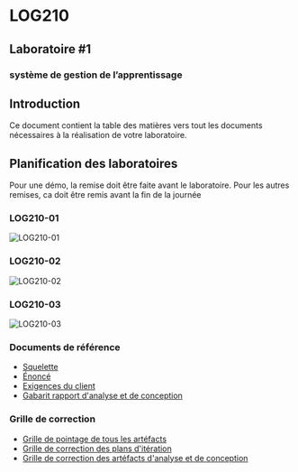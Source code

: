# LOG210
## Laboratoire #1
### système de gestion de l’apprentissage
## Introduction

Ce document contient la table des matières vers tout les documents nécessaires à la réalisation  de votre laboratoire.

## Planification des laboratoires
Pour une démo, la remise doit être faite avant le laboratoire.  Pour les autres remises,  ca doit être remis avant la fin de la journée

### LOG210-01
![LOG210-01](http://www.plantuml.com/plantuml/svg/ZPE_JiCm4CPtFyL934oLVKu7s3eWiKG2iKOCfd5RWsD7zZ7qRLZx6lJ5SAFKfH6cNVB7t-_xxfnp5f5KeBLoH2n-6DUhe3g8jBKwNODPqcTd6HbAx_NJeqGn4yYQMhtveCYReE56l8AAqDJfRbMa23Y7LcqZJ3WSkE-lfiOZAV5FKcPINY2hJ5QPl1z9zXpykruI37jCWf2OkfyXiiCZ5yZb7PW8Iszzq2qO1zQiDxGEMhkHaHpn2kPYJdL5pfoBVt8O6pxnT3Fpj8nvMT4mYDi8shL9aUSAdfJgN957XJKlkZDHyrPt7gQ3tgY-r-vtsX1oSlLMEJ2qtoMNyIvDlMmQFH2IxWD17_OxQphZL2etb3wpUvTFbbgH3jCE7bB3V8nSfH0xZSXRpQPYrxBiAHUQcgeh2bKbJxbGmNGOdXHIS9HSLELpj4ZWyCF_0000)

### LOG210-02
![LOG210-02](http://www.plantuml.com/plantuml/svg/ZPG_J_Cm4CRtV8gJtk6TAjkN8kZM0Oab4eWrOd0RjpKuTcGVGxyDQxy6_M8OawOa9OIbV_BydkVkTASi0qbFMsc9il2YRIEzh27GtgZuwVMQNckJaQRulxY_Gy5d7BEoa2ld9Jdj5VpZJo03b4NyDZ9G0367Iku333YHkFUtiX0d4iMF97OaJf1vH-OTkMZ9xC6xPxKcI3D6WQEOSJ4J8llyoRXWU0KwmDePvrK5seBHsnrjlLAsPP3ncsb6JERaCMUQmSKKCsVybrfPsiBbl6KXkiUIqgx-1r2sYWhs5N5Myhw29oKh7rMjWsALgXqCRs4dcqRPxsafvEngZBIWwNY8BkriF8nnK-i17tNd2Hf_F1XTQojZkLIwPtUsEpwv8UM77Tp6XbaRkOaXvZBYF6eoZNUDuvxnGaDJ_eT2-QYdBTIR__fh_9NQEAzETDhdHJiZqMd5o94pWOpduzUsZ6HwTNm0)

### LOG210-03
![LOG210-03](http://www.plantuml.com/plantuml/svg/ZPEnJiCm48PtFyL934nLRASIOkk0n189n1en78tR6Xmxie-XRyFQrw0lXckbBeqmxU8s-R__lxjSiWY4djPeYLZuq7P0Zpq4sXeLJw-NzDaRHfhYTVFqA0MVyPgr3RuvZ-IqLt33Nm43j4tyDHWeW9X3Xzi04quaxlkhRSIHbE9FKcPINY3hJDQPl1z9zkpTkreIf1cZmAMOSJ4JWXt-LbnKyWvqWAKppgiEj0MZrnjQUwNioCXAy2kOYpdr5JdpYl-JmrXwnDDX3jiG-JPIMiHj06MxgCXpHPoK-boHHuMrBwhNGLMTwXrC5xt1OL3sTreAERa6WnOqxNVHfPsDMo-RHW_ug3jFCFZzpkXUMupbKkapkxFvpS8LAJ_ju24sN8sHgnXYfX5vr6mgTYtBddAXgQc-eb1TyfGB5Ko7vItYaJxc7m00)


### Documents de référence
- [Squelette](./README-squelette.md)
- [Énoncé](./README-enonce.md)
- [Exigences du client](./README-exigences-client.md#introduction)
- [Gabarit rapport d'analyse et de conception](./docs/rapports/Rapport-Iteration-gabarit.md)
### Grille de correction
- [Grille de pointage de tous les artéfacts](./README-grille-pointage.md)
- [Grille de correction des plans d'itération](./README-grille-correction-plan-iteration.md)
- [Grille de correction des artéfacts d'analyse et de conception](./README-grille-correction-rapports.md)
